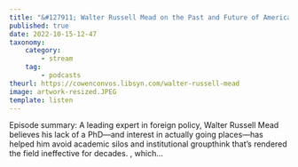 ```yaml
---
title: "&#127911; Walter Russell Mead on the Past and Future of American Foreign Policy"
published: true
date: 2022-10-15-12-47
taxonomy:
    category:
        - stream
    tag:
        - podcasts
theurl: https://cowenconvos.libsyn.com/walter-russell-mead
image: artwork-resized.JPEG
template: listen
---
```


Episode summary: A leading expert in foreign policy, Walter Russell Mead believes his lack of a PhD&mdash;and interest in actually going places&mdash;has helped him avoid academic silos and institutional groupthink that&rsquo;s rendered the field ineffective for decades. , which&hellip;
